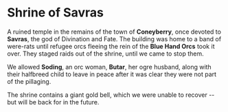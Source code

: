 # Shrine of Savras

A ruined temple in the remains of the town of **Coneyberry**, once devoted to **Savras**, the god of Divination and Fate. The building was home to a band of were-rats until refugee orcs fleeing the rein of the **Blue Hand Orcs** took it over. They staged raids out of the shrine, until we came to stop them.

We allowed **Soding**, an orc woman, **Butar**, her ogre husband, along with their halfbreed child to leave in peace after it was clear they were not part of the pillaging.

The shrine contains a giant gold bell, which we were unable to recover -- but will be back for in the future.
